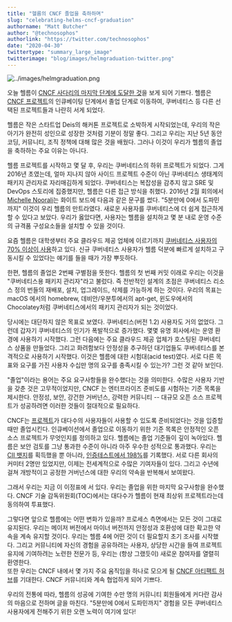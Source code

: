 ```yaml
---
title: "헬름의 CNCF 졸업을 축하하며"
slug: "celebrating-helms-cncf-graduation"
authorname: "Matt Butcher"
author: "@technosophos"
authorlink: "https://twitter.com/technosophos"
date: "2020-04-30"
twittertype: "summary_large_image"
twitterimage: "blog/images/helmgraduation-twitter.png"
---
```


![../images/helmgraduation.png](../images/helmgraduation.png)

오늘 헬름이 [CNCF 사다리의 마지막 단계에 도달한 것](https://www.cncf.io/announcement/2020/04/30/cloud-native-computing-foundation-announces-helm-graduation/)을 보게 되어 기쁘다.
헬름은 [CNCF 프로젝트](https://www.cncf.io/projects/)의 인큐베이팅 단계에서 졸업 단계로 이동하여, 쿠버네티스 등 다른 선택된 프로젝트들과 나란히 서게 되었다.

헬름은 작은 스타트업 Deis의 해커톤 프로젝트로 소박하게 시작되었는데, 우리의 작은 아기가 완전히 성인으로 성장한 것처럼 기분이 정말 좋다.
그리고 우리는 지난 5년 동안 코딩, 커뮤니티, 조직 정책에 대해 많은 것을 배웠다.
그러나 이것이 우리가 헬름의 졸업을 축하하는 주요 이유는 아니다.

헬름 프로젝트를 시작하고 몇 달 후, 우리는 쿠버네티스의 하위 프로젝트가 되었다. 
그게 2016년 초였는데, 얼마 지나지 않아 사이드 프로젝트 수준이 아닌 쿠버네티스 생태계의 패키지 관리자로 자리매김하게 되었다.
쿠버네티스는 복잡성을 감추지 않고 SRE 및 DevOps 스토리에 집중했지만, 헬름은 다른 접근 방식을 취했다.
2016년 2월 회의에서 [Michelle Noorali](https://twitter.com/michellenoorali)는 화이트 보드에 다음과 같은 문구를 썼다.
"5분만에 0에서 도파민까지"
이것이 우리 헬름의 만트라였다. 새로운 사용자를 쿠버네티스에 더 쉽게 접근하게 할 수 있다고 보았다.
우리가 옳았다면, 사용자는 헬름을 설치하고 몇 분 내로 운영 수준의 규격품 구성요소들을 설치할 수 있을 것이다.

요즘 헬름은 대학생부터 주요 클라우드 제공 업체에 이르기까지 [쿠버네티스 사용자의 70% 이상이 사용](https://www.cncf.io/wp-content/uploads/2020/03/CNCF_Survey_Report.pdf)하고 있다.
신규 쿠버네티스 사용자가 헬름 덕분에 빠르게 설치하고 구동시킬 수 있었다는 얘기를 들을 때가 가장 뿌듯하다.

한편, 헬름의 졸업은 2번째 구별점을 뜻한다.
헬름의 첫 번째 커밋 이래로 우리는 이것을 "쿠버네티스용 패키지 관리자"라고 불렀다.
즉 전반적인 설계의 초점은 쿠버네티스 리소스 정의 번들의 재배포, 설치, 업그레이드, 삭제를 가능하게 하는 것이다.
우리의 목표는 macOS 에서의 homebrew, 데비안/우분투에서의 apt-get, 윈도우에서의 Chocolatey처럼 쿠버네티스에서의 패키지 관리자가 되는 것이었다.

당시에는 대단하지 않은 목표로 보였다.
쿠버네티스(버전 1.2) 사용자도 거의 없었다.
그런데 갑자기 쿠버네티스의 인기가 폭발적으로 증가했다.
몇몇 유명 회사에서는 운영 환경에 사용하기 시작했다.
그런 다음에는 주요 클라우드 제공 업체가 호스팅된 쿠버네티스 상품을 만들었다.
그리고 화려함보다 안정성을 추구하던 대기업들도 쿠버네티스를 본격적으로 사용하기 시작했다.
이것은 헬름에 대한 시험대(acid test)였다.
서로 다른 목표와 요구를 가진 사용자 수십만 명의 요구를 충족시킬 수 있는가? 그런 것 같아 보인다.

"졸업"이라는 용어는 주요 요구사항들을 완수했다는 것을 의미한다.
수많은 사용자 기반을 갖춘 것은 고무적이었지만, CNCF 는 엔터프라이즈 준비도를 시험하는 기준 목록을 제시한다.
안정성, 보안, 강건한 거버넌스, 강력한 커뮤니티 -- 대규모 오픈 소스 프로젝트가 성공하려면 이러한 것들이 절대적으로 필요하다.

CNCF는 [프로젝트](https://www.cncf.io/projects/)가 대다수의 사용자들이 사용할 수 있도록 준비되었다는 것을 입증할 때만 졸업시킨다.
인큐베이션에서 졸업으로 이동하기 위한 기준 목록은 안정적인 오픈 소스 프로젝트가 무엇인지를 정의하고 있다.
헬름에는 졸업 기준들이 깊이 녹아있다.
헬름은 보안 검토를 그냥 통과한 수준이 아니라 아주 우수한 성적으로 통과했다.
우리는 [CII 뱃지](https://bestpractices.coreinfrastructure.org/en)를 획득했을 뿐 아니라, [인증테스트에서 198%](https://bestpractices.coreinfrastructure.org/en/projects?q=helm%20package%20manager)를 기록했다.
서로 다른 회사의 커미터 2명만 있었지만, 이제는 전세계적으로 수많은 기여자들이 있다.
그리고 수년에 걸쳐 개방적이고 공정한 거버넌스에 대한 우리의 약속을 반복해서 보여왔다.

그래서 우리는 지금 이 이정표에 서 있다.
우리는 졸업을 위한 마지막 요구사항을 완수했다. CNCF 기술 감독위원회(TOC)에서는 대다수가 헬름이 현재 최상위 프로젝트라는데 동의하여 투표했다.

그렇다면 앞으로 헬름에는 어떤 변화가 있을까?
프로세스 측면에서는 모든 것이 그대로 유지된다.
우리는 메이저 버전에서 마이너 버전까지 안정성과 호환성에 대한 확고한 약속을 계속 유지할 것이다.
우리는 헬름 4에 어떤 것이 더 필요할지 초기 조사를 시작했다.
그리고 커뮤니티에 자신의 경험을 공유하려는 사용자, 상당한 시간을 들여 프로젝트 유지에 기여하려는 노련한 전문가 등, 우리는 (항상 그랬듯이) 새로운 참여자를 열렬히 환영한다.  
또한 우리는 CNCF 내에서 몇 가지 주요 움직임을 하나로 모으게 될 [CNCF 아티팩트 허브](https://devclass.com/2020/03/12/cncf-starts-new-artifact-hub/)를 기대한다.
CNCF 커뮤니티와 계속 협업하게 되어 기쁘다.

우리의 전통에 따라, 헬름의 성공에 기여한 수만 명의 커뮤니티 회원들에게 커다란 감사의 마음으로 전하며 글을 마친다.
"5분만에 0에서 도파민까지" 경험을 모든 쿠버네티스 사용자에게 전해주기 위한 오랜 노력이 여기에 있다!
